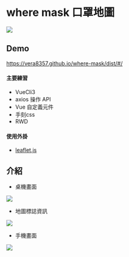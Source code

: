 
# where mask 口罩地圖

![](https://vera8357.github.io/where-mask/dist/img/dome-1.png)

## Demo
https://vera8357.github.io/where-mask/dist/#/


#### 主要練習
+ VueCli3
+ axios 操作 API
+ Vue 自定義元件
+ 手刻css
+ RWD

#### 使用外掛
+ [leaflet.js](https://leafletjs.com/)


## 介紹
- 桌機畫面 

![](https://vera8357.github.io/where-mask/dist/img/dome-1.png)

- 地圖標誌資訊

![](https://vera8357.github.io/where-mask/dist/img/dome-3.png)

- 手機畫面

![](https://vera8357.github.io/where-mask/dist/img/dome-2.png)

